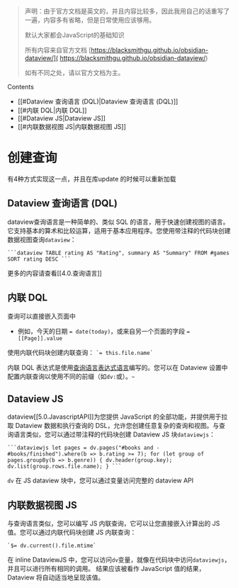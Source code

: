 

> 声明：由于官方文档是英文的，并且内容比较多，因此我用自己的话重写了一遍，内容多有省略，但是日常使用应该够用。
> 
> 默认大家都会JavaScript的基础知识
> 
> 所有内容来自官方文档  [https://blacksmithgu.github.io/obsidian-dataview/]( https://blacksmithgu.github.io/obsidian-dataview/)
> 
> 如有不同之处，请以官方文档为主。



Contents

- [[#Dataview 查询语言 (DQL)|Dataview 查询语言 (DQL)]]
- [[#内联 DQL|内联 DQL]]
- [[#Dataview JS|Dataview JS]]
- [[#内联数据视图 JS|内联数据视图 JS]]


# 创建查询

有4种方式实现这一点，并且在库update 的时候可以重新加载

## Dataview 查询语言 (DQL)

dataview查询语言是一种简单的、类似 SQL 的语言，用于快速创建视图的语言。它支持基本的算术和比较运算，适用于基本应用程序。您使用带注释的代码块创建数据视图查询`dataview`：

` ```dataview
TABLE rating AS "Rating", summary AS "Summary" FROM #games
SORT rating DESC
``` ` 

更多的内容请查看[[4.0.查询语言]]

## 内联 DQL

查询可以直接嵌入页面中
- 例如，今天的日期 `= date(today)`，或来自另一个页面的字段 `= [[Page]].value`

使用内联代码块创建内联查询：
`` `= this.file.name` `` 

内联 DQL 表达式是使用[查询语言表达式语言](https://blacksmithgu.github.io/obsidian-dataview/query/expressions)编写的。您可以在 Dataview 设置中配置内联查询以使用不同的前缀（如`dv:`或）。`~`

## Dataview JS

dataview[[5.0.JavascriptAPI]]为您提供 JavaScript 的全部功能，并提供用于拉取 Dataview 数据和执行查询的 DSL，允许您创建任意复杂的查询和视图。与查询语言类似，您可以通过带注释的代码块创建 Dataview JS 块`dataviewjs`：

` ```dataviewjs
let pages = dv.pages("#books and -#books/finished").where(b => b.rating >= 7);
for (let group of pages.groupBy(b => b.genre)) {
   dv.header(group.key);
   dv.list(group.rows.file.name);
}
``` ` 

`dv` 在 JS dataview 块中，您可以通过变量访问完整的 dataview API 

## 内联数据视图 JS

与查询语言类似，您可以编写 JS 内联查询，它可以让您直接嵌入计算出的 JS 值。您可以通过内联代码块创建 JS 内联查询：

`` `$= dv.current().file.mtime` `` 

在 inline DataviewJS 中，您可以访问`dv`变量，就像在代码块中访问`dataviewjs`，并且可以进行所有相同的调用。
结果应该被看作 JavaScript 值的结果，Dataview 将自动适当地呈现该值。